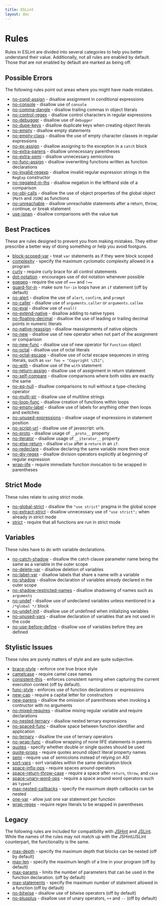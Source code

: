```yaml
---
title: ESLint
layout: doc
---
```

<!-- Note: No pull requests accepted for this file. See README.md in the root directory for details. -->
# Rules

Rules in ESLint are divided into several categories to help you better understand their value. Additionally, not all rules are enabled by default. Those that are not enabled by default are marked as being off.

## Possible Errors

The following rules point out areas where you might have made mistakes.

* [no-cond-assign](no-cond-assign.html) - disallow assignment in conditional expressions
* [no-console](no-console.html) - disallow use of `console`
* [no-comma-dangle](no-comma-dangle.html) - disallow trailing commas in object literals
* [no-control-regex](no-control-regex.html) - disallow control characters in regular expressions
* [no-debugger](no-debugger.html) - disallow use of `debugger`
* [no-dupe-keys](no-dupe-keys.html) - disallow duplicate keys when creating object literals
* [no-empty](no-empty.html) - disallow empty statements
* [no-empty-class](no-empty-class.html) - disallow the use of empty character classes in regular expressions
* [no-ex-assign](no-ex-assign.html) - disallow assigning to the exception in a `catch` block
* [no-extra-parens](no-extra-parens.html) - disallow unnecessary parentheses
* [no-extra-semi](no-extra-semi.html) - disallow unnecessary semicolons
* [no-func-assign](no-func-assign.html) - disallow overwriting functions written as function declarations
* [no-invalid-regexp](no-invalid-regexp.html) - disallow invalid regular expression strings in the `RegExp` constructor
* [no-negated-in-lhs](no-negated-in-lhs.html) - disallow negation in the lefthand side of a comparison
* [no-obj-calls](no-obj-calls.html) - disallow the use of object properties of the global object (`Math` and `JSON`) as functions
* [no-unreachable](no-unreachable.html) - disallow unreachable statements after a return, throw, continue, or break statement
* [use-isnan](use-isnan.html) - disallow comparisons with the value `NaN`

## Best Practices

These are rules designed to prevent you from making mistakes. They either prescribe a better way of doing something or help you avoid footguns.

* [block-scoped-var](block-scope-var.html) - treat `var` statements as if they were block scoped
* [complexity](complexity.html) - specify the maximum cyclomatic complexity allowed in a program
* [curly](curly.html) - require curly brace for all control statements
* [dot-notation](dot-notation.html) - encourages use of dot notation whenever possible
* [eqeqeq](eqeqeq.html) - require the use of `===` and `!==`
* [guard-for-in](guard-for-in.html) - make sure `for-in` loops have an `if` statement (off by default)
* [no-alert](no-alert.html) - disallow the use of `alert`, `confirm`, and `prompt`
* [no-caller](no-caller.html) - disallow use of `arguments.caller` or `arguments.callee`
* [no-eval](no-eval.html) - disallow use of `eval()`
* [no-extend-native](no-extend-native.html) - disallow adding to native types
* [no-floating-decimal](no-floating-decimal) - disallow the use of leading or trailing decimal points in numeric literals
* [no-native-reassign](no-native-reassign.html) - disallow reassignments of native objects
* [no-new](no-new.html) - disallow use of new operator when not part of the assignment or comparison
* [no-new-func](no-new-func.html) - disallow use of new operator for `Function` object
* [no-octal](no-octal.html) - disallow use of octal literals
* [no-octal-escape](no-octal-escape) - disallow use of octal escape sequences in string literals, such as `var foo = "Copyright \251";`
* [no-with](no-with.html) - disallow use of the `with` statement
* [no-return-assign](no-return-assign.html) - disallow use of assignment in return statement
* [no-self-compare](no-self-compare.html) - disallow comparisons where both sides are exactly the same
* [no-eq-null](no-eq-null.html) - disallow comparisons to null without a type-checking operator
* [no-multi-str](no-multi-str.html) - disallow use of multiline strings
* [no-loop-func](no-loop-func.html) - disallow creation of functions within loops
* [no-empty-label](no-empty-label.html) - disallow use of labels for anything other then loops and switches
* [no-unused-expressions](no-unused-expressions.html) - disallow usage of expressions in statement position
* [no-script-url](no-script-url.html) - disallow use of javascript: urls.
* [no-proto](no-proto.html) - disallow usage of `__proto__` property
* [no-iterator](no-iterator.html) - disallow usage of `__iterator__` property
* [no-else-return](no-else-return.html) - disallow `else` after a `return` in an `if`.
* [no-redeclare](no-redeclare.html) - disallow declaring the same variable more then once
* [no-div-regex](no-div-regex.html) - disallow division operators explicitly at beginning of regular expression
* [wrap-iife](wrap-iife.html) - require immediate function invocation to be wrapped in parentheses

## Strict Mode

These rules relate to using strict mode.

* [no-global-strict](no-global-strict.html) - disallow the `"use strict"` pragma in the global scope
* [no-extract-strict](no-extra-strict.html) - disallow unnecessary use of `"use strict";` when already in strict mode
* [strict](strict.html) - require that all functions are run in strict mode

## Variables

These rules have to do with variable declarations.

* [no-catch-shadow](no-catch-shadow.html) - disallow the catch clause parameter name being the same as a variable in the outer scope
* [no-delete-var](no-delete-var.html) - disallow deletion of variables
* [no-label-var](no-label-var.html) - disallow labels that share a name with a variable
* [no-shadow](no-shadow.html) - disallow declaration of variables already declared in the outer scope
* [no-shadow-restricted-names](no-shadow-restricted-names.html) - disallow shadowing of names such as `arguments`
* [no-undef](no-undef.html) - disallow use of undeclared variables unless mentioned in a `/*global */` block
* [no-undef-init](no-undef-init.html) - disallow use of undefined when initializing variables
* [no-unused-vars](no-unused-vars.html) - disallow declaration of variables that are not used in the code
* [no-use-before-define](no-use-before-define.html) - disallow use of variables before they are defined

## Stylistic Issues

These rules are purely matters of style and are quite subjective.

* [brace-style](brace-style.html) - enforce one true brace style
* [camelcase](camelcase.html) - require camel case names
* [consistent-this](consistent-this.html) - enforces consistent naming when capturing the current execution context (off by default).
* [func-style](func-style.html) - enforces use of function declarations or expressions
* [new-cap](new-cap.html) - require a capital letter for constructors
* [new-parens](new-parens.html) - disallow the omission of parentheses when invoking a contructor with no arguments
* [no-mixed-requires](no-mixed-requires.html) - disallow mixing regular variable and require declarations
* [no-nested-ternary](no-nested-ternary.html) - disallow nested ternary expressions
* [no-spaced-func](no-spaced-func.html) - disallow space between function identifier and application
* [no-ternary](no-ternary.html) - disallow the use of ternary operators
* [no-wrap-func](no-wrap-func.html) - disallow wrapping of none IIFE statements in parents
* [quotes](quotes.html) - specify whether double or single quotes should be used
* [quote-props](quote-props.html) - require quotes around object literal property names
* [semi](semi.html) - require use of semicolons instead of relying on ASI
* [sort-vars](sort-vars.html) - sort variables within the same declaration block
* [space-infix-ops](space-infix-ops.html) - require spaces around operators
* [space-return-throw-case](space-return-throw-case.html) - require a space after `return`, `throw`, and `case`
* [space-unary-word-ops](space-unary-word-ops.html) - require a space around word operators such as `typeof`
* [max-nested-callbacks](max-nested-callbacks.html) - specify the maximum depth callbacks can be nested
* [one-var](one-var.html) - allow just one var statement per function
* [wrap-regex](wrap-regex.html) - require regex literals to be wrapped in parentheses

## Legacy

The following rules are included for compatibility with [JSHint](http://jshint.com/) and [JSLint](http://jslint.com/). While the names of the rules may not match up with the JSHint/JSLint counterpart, the functionality is the same.

* [max-depth](max-depth.html) - specify the maximum depth that blocks can be nested (off by default)
* [max-len](max-len.html) - specify the maximum length of a line in your program (off by default)
* [max-params](max-params.html) - limits the number of parameters that can be used in the function declaration. (off by default)
* [max-statements](max-statements.html) - specify the maximum number of statement allowed in a function (off by default)
* [no-bitwise](no-bitwise.html) - disallow use of bitwise operators (off by default)
* [no-plusplus](no-plusplus.html) - disallow use of unary operators, `++` and `--` (off by default)
